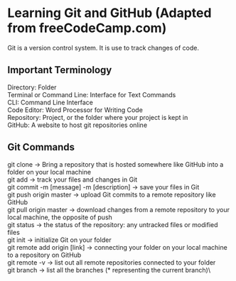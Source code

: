 # Learning Git and GitHub (Adapted from freeCodeCamp.com)
Git is a version control system. It is use to track changes of code. 

## Important Terminology
Directory: Folder\
Terminal or Command Line: Interface for Text Commands\
CLI: Command Line Interface\
Code Editor: Word Processor for Writing Code\
Repository: Project, or the folder where your project is kept in\
GitHub: A website to host git repositories online

## Git Commands 
git clone -> Bring a repository that is hosted somewhere like GitHub into a folder on your local machine\
git add -> track your files and changes in Git\
git commit -m [message] -m [description] -> save your files in Git\
git push origin master -> upload Git commits to a remote repository like GitHub\
git pull origin master -> download changes from a remote repository to your local machine, the opposite of push\
git status -> the status of the repository: any untracked files or modified files\
git init -> initialize Git on your folder\
git remote add origin [link] -> connecting your folder on your local machine to a repository on GitHub\
git remote -v -> list out all remote repositories connected to your folder\
git branch -> list all the branches (* representing the current branch)\








